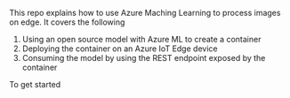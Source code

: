 This repo explains how to use Azure Maching Learning to process images on edge. It covers the following

1) Using an open source model with Azure ML to create a container
2) Deploying the container on an Azure IoT Edge device
3) Consuming the model by using the REST endpoint exposed by the container

To get started
